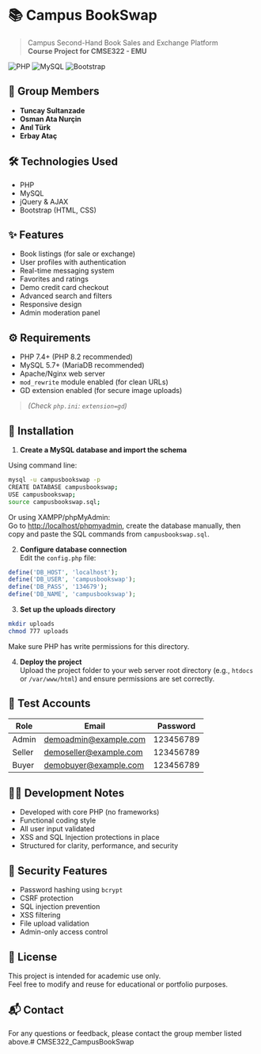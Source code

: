 # 📚 Campus BookSwap

> Campus Second-Hand Book Sales and Exchange Platform  
> **Course Project for CMSE322 - EMU**

![PHP](https://img.shields.io/badge/PHP-7.4+-blue?logo=php)
![MySQL](https://img.shields.io/badge/MySQL-5.7+-blue?logo=mysql)
![Bootstrap](https://img.shields.io/badge/Bootstrap-Responsive-blue?logo=bootstrap)

## 👥 Group Members

- **Tuncay Sultanzade**
- **Osman Ata Nurçin**
- **Anıl Türk**
- **Erbay Ataç**

## 🛠️ Technologies Used

- PHP  
- MySQL  
- jQuery & AJAX  
- Bootstrap (HTML, CSS)

## ✨ Features

- Book listings (for sale or exchange)  
- User profiles with authentication  
- Real-time messaging system  
- Favorites and ratings  
- Demo credit card checkout  
- Advanced search and filters  
- Responsive design  
- Admin moderation panel

## ⚙️ Requirements

- PHP 7.4+ (PHP 8.2 recommended)  
- MySQL 5.7+ (MariaDB recommended)  
- Apache/Nginx web server  
- `mod_rewrite` module enabled (for clean URLs)  
- GD extension enabled (for secure image uploads)  
> _(Check `php.ini`: `extension=gd`)_

## 🚀 Installation

1. **Create a MySQL database and import the schema**

Using command line:
```bash
mysql -u campusbookswap -p
CREATE DATABASE campusbookswap;
USE campusbookswap;
source campusbookswap.sql;
```

Or using XAMPP/phpMyAdmin:  
Go to [http://localhost/phpmyadmin](http://localhost/phpmyadmin), create the database manually, then copy and paste the SQL commands from `campusbookswap.sql`.

2. **Configure database connection**  
Edit the `config.php` file:
```php
define('DB_HOST', 'localhost');
define('DB_USER', 'campusbookswap');
define('DB_PASS', '134679');
define('DB_NAME', 'campusbookswap');
```

3. **Set up the uploads directory**
```bash
mkdir uploads
chmod 777 uploads
```
Make sure PHP has write permissions for this directory.

4. **Deploy the project**  
Upload the project folder to your web server root directory (e.g., `htdocs` or `/var/www/html`) and ensure permissions are set correctly.

## 🧪 Test Accounts

| Role   | Email                    | Password    |
|--------|--------------------------|-------------|
| Admin  | demoadmin@example.com    | 123456789   |
| Seller | demoseller@example.com   | 123456789   |
| Buyer  | demobuyer@example.com    | 123456789   |

## 👨‍💻 Development Notes

- Developed with core PHP (no frameworks)  
- Functional coding style  
- All user input validated  
- XSS and SQL Injection protections in place  
- Structured for clarity, performance, and security

## 🔐 Security Features

- Password hashing using `bcrypt`  
- CSRF protection  
- SQL injection prevention  
- XSS filtering  
- File upload validation  
- Admin-only access control

## 📄 License

This project is intended for academic use only.  
Feel free to modify and reuse for educational or portfolio purposes.

## 📬 Contact

For any questions or feedback, please contact the group member listed above.# CMSE322_CampusBookSwap
